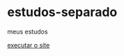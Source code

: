 # estudos-separado
 meus estudos

 <a href="https://joaopaulofs-dev.github.io/estudos-separado/site-hp/index.html">executar o síte</a>

